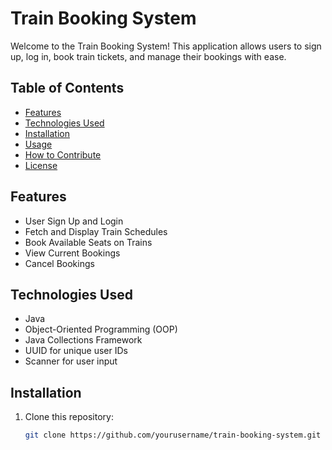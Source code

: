 # Train Booking System

Welcome to the Train Booking System! This application allows users to sign up, log in, book train tickets, and manage their bookings with ease.

## Table of Contents

- [Features](#features)
- [Technologies Used](#technologies-used)
- [Installation](#installation)
- [Usage](#usage)
- [How to Contribute](#how-to-contribute)
- [License](#license)

## Features

- User Sign Up and Login
- Fetch and Display Train Schedules
- Book Available Seats on Trains
- View Current Bookings
- Cancel Bookings

## Technologies Used

- Java
- Object-Oriented Programming (OOP)
- Java Collections Framework
- UUID for unique user IDs
- Scanner for user input

## Installation

1. Clone this repository:
   ```bash
   git clone https://github.com/yourusername/train-booking-system.git
